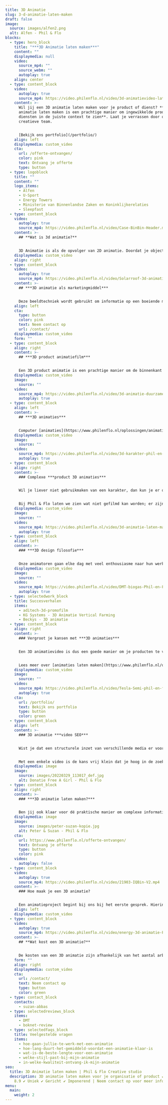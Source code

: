 ```yaml
---
title: 3D Animatie
slug: 3-d-animatie-laten-maken
draft: false
image:
  source: images/alfen2.png
  alt: Alfen - Phil & Flo
blocks:
  - type: hero_block
    title: "***3D Animatie laten maken***"
    content: ""
    displaymedia: null
    video:
      source_mp4: ""
      source_webm: ""
      autoplay: true
    align: center
  - type: content_block
    video:
      autoplay: true
      source_mp4: https://video.philenflo.nl/video/3d-animatievideo-laten-maken-phil-en-flo.mp4
    content: >-
      Wil jij een 3D animatie laten maken voor je product of dienst? **Een 3D
      animatie laten maken is een prachtige manier om ingewikkelde producten of
      diensten in de juiste context te zien**. Laat je verrassen door ons
      creatieve team.


      [Bekijk ons portfolio](/portfolio/)
    align: left
    displaymedia: custom_video
    cta:
      url: /offerte-ontvangen/
      color: pink
      text: Ontvang je offerte
      type: button
  - type: logoblock
    title: ""
    content: ""
    logo_items:
      - Alfen
      - U-Sport
      - Energy Towers
      - Ministerie van Binnenlandse Zaken en Koninklijkerelaties
      - Sleepfast
  - type: content_block
    video:
      autoplay: true
      source_mp4: https://video.philenflo.nl/video/Case-BinBin-Header.mp4
    content: >-
      ## **Wat is 3d animatie?**


      3D Animatie is als de opvolger van 2D animatie. Doordat je objecten driedimensionaal ontwerpt kan je er als kijker compleet omheen en zelfs erin kijken. Deze ontwerpen kan je vervolgens weergeven in een landschap of wereld die helemaal op maat te maken is. Met 3D animatie geef je de meest complexe producten vorm.
    displaymedia: custom_video
    align: right
  - type: content_block
    video:
      autoplay: true
      source_mp4: https://video.philenflo.nl/video/Solarroof-3d-animatie-Phil-en-Flo.mp4
    content: >-
      ## ***3D animatie als marketingmiddel***


      Deze beeldtechniek wordt gebruikt om informatie op een boeiende manier over te brengen. De kansen die dit biedt voor bedrijven en organisaties zijn enorm. Als jij het namelijk kan bedenken, kunnen wij het vormgeven en in beweging zetten. Dit biedt mogelijkheden op het gebied van productuitleg, productpromotie, en -marketing. Met een animatiefilm weet je zeker dat je een enorme overtuigingskracht hebt, en de meest complexe technieken en producten inzichtelijk maakt.
    align: left
    cta:
      type: button
      color: pink
      text: Neem contact op
      url: /contact/
    displaymedia: custom_video
    form: ""
  - type: content_block
    align: right
    content: >-
      ## ***3D product animatiefilm***


      Een 3D product animatie is een prachtige manier om de binnenkant van een product goed weer te geven. Of om de werking van het product uit te beelden, op micro niveau of juist op grote afstand. In een eigen gecreëerde omgeving, met decors en landschappen die we speciaal voor jou ontwikkelen. 3D animatiefilms zijn kwalitatief hoogstaande producten die absoluut de aandacht trekken en super realistisch zijn.
    displaymedia: custom_video
    image:
      source: ""
    video:
      source_mp4: https://video.philenflo.nl/video/3d-animatie-duurzame-energie.mp4
      autoplay: true
  - type: content_block
    align: left
    content: >-
      ## ***3D animaties***


      Computer [animaties](https://www.philenflo.nl/oplossingen/animatie-laten-maken/) in marketing en advertising zijn als communicatiemedium een klasse apart. Neem bijvoorbeeld een karakter (poppetje) of een animatie figuur: zij kunnen het hart van iedere (online) video of marketingcampagne vormen. Phil & Flo brengt ze tot leven in een 3D-animatie. Kijk maar naar animatiefilms van Disney, Dreamworks of Netflix, deze animatiefilms hebben levensechte monsters, dieren, mensen en andere fantasiefiguren. Ook een eigen fantasiefiguur voor jouw organisatie? Bel ons voor een vrijblijvend creatief advies gesprek: **[085 - 2738331](tel:0852738331)**
    displaymedia: custom_video
    image:
      source: ""
    video:
      source_mp4: https://video.philenflo.nl/video/3d-karakter-phil-en-flo.mp4
      autoplay: true
  - type: content_block
    align: right
    content: >-
      ### Complexe ***product 3D animaties***


      Wil je liever niet gebruikmaken van een karakter, dan kun je er ook voor kiezen om bijvoorbeeld een langdradige powerpoint in een aantrekkelijke 3D animatie te laten vormgeven. Er is waarschijnlijk geen ander medium dan 3D-[animatiefilm](https://www.philenflo.nl/animatiefilm-laten-maken/) die zo snel een visuele samenvatting kan geven of het idee van een complex product kan uitleggen. 3D-animaties zijn dynamisch en weten de aandacht vast te houden.


      Bij Phil & Flo laten we zien wat niet gefilmd kan worden; er zijn voor ons geen grenzen wat je kunt laten zien met 3D renders (computer animatie). Samen met de [voice-over](https://www.philenflo.nl/kennisbank/wat-is-een-voice-over/) en begeleidende teksten zal een animatie duidelijk en verhelderend zijn.
    displaymedia: custom_video
    image:
      source: ""
    video:
      source_mp4: https://video.philenflo.nl/video/3d-animatie-laten-maken-phil-en-flo1.mp4
      autoplay: true
  - type: content_block
    align: left
    content: >-
      ### ***3D design filosofie***


      Onze animatoren gaan elke dag met veel enthousiasme naar hun werk. En dat kan alleen maar, omdat we geloven in onze eigen kracht en onze uitgesproken design filosofie. Een filosofie die aansluit bij onze eigen waarden. Wij geloven namelijk in de kracht van kleur en vormen en om deze te koppelen aan de eigen identiteit van de organisatie waar we de animatiefilms voor produceren. Zo creëren we een gave film die herkenbaar is voor jou organisatie maar die ook duidelijk onderscheidend is. Maak kennis met ons bureau voor meer informatie!
    displaymedia: custom_video
    image:
      source: ""
    video:
      source_mp4: https://video.philenflo.nl/video/DMT-biogas-Phil-en-Flo.mp4
      autoplay: true
  - type: selectedwork_block
    title: Succesverhalen
    items:
      - aditech-3d-promofilm
      - KG Systems - 3D Animatie Vertical Farming
      - Beckys - 3D animatie
  - type: content_block
    align: right
    content: >-
      ### Vergroot je kansen met ***3D animaties***


      Een 3D animatievideo is dus een goede manier om je producten te verkopen of een bepaald onderwerp bij je doelgroep duidelijk te maken. Tekeningen zien er levendiger uit in een 3D-animatie en het maakt je boodschap aantrekkelijker en toegankelijker.


      Lees meer over [animaties laten maken](https://www.philenflo.nl/oplossingen/employer-branding/), of bekijk meer animatie voorbeelden.
    displaymedia: custom_video
    image:
      source: ""
    video:
      source_mp4: https://video.philenflo.nl/video/Tesla-Semi-phil-en-flo.mp4
      autoplay: true
    cta:
      url: /portfolio/
      text: Bekijk ons portfolio
      type: button
      color: green
  - type: content_block
    align: left
    content: >-
      ### 3D animatie ***video SEO***


      Wist je dat een structurele inzet van verschillende media er voor kan zorgen dat je een goede positie verwerft bij de natuurlijke (organische) zoekresultaten? Met deze zogenoemde Video SEO houden we bij je 3D animatie ook rekening.


      Met een enkele video is de kans vrij klein dat je hoog in de zoekresultaten zal belanden, maar met meerdere video’s die naar elkaar verwijzen of op elkaar aansluiten, wordt dat een heel ander verhaal. Vraag onze specialisten naar de mogelijkheden van 3D animatie en het online verspreiden hier van!
    displaymedia: image
    image:
      source: images/20220329_113017_def.jpg
      alt: Donatie Free A Girl - Phil & Flo
  - type: content_block
    align: right
    content: >-
      ### ***3D animatie laten maken?***


      Ben jij ook klaar voor dé praktische manier om complexe informatie over te brengen? Bel ons vrijblijvend voor verfrissende inzichten en laat je eigen 3D animatie ontwikkelen! Of informeer eens naar de mogelijkheden van andere vormen videomarketing zoals [2D animaties](https://www.philenflo.nl/2d-animatie/) of een [employer branding video](https://www.philenflo.nl/oplossingen/employer-branding/).
    displaymedia: image
    image:
      source: images/peter-suzan-kopie.jpg
      alt: Peter & Suzan - Phil & Flo
    cta:
      url: https://www.philenflo.nl/offerte-ontvangen/
      text: Ontvang je offerte
      type: button
      color: pink
    video:
      autoplay: false
  - type: content_block
    video:
      autoplay: true
      source_mp4: https://video.philenflo.nl/video/21903-IQBin-V2.mp4
    content: >-
      ### Hoe maak je een 3D animatie?


      Een animatieproject begint bij ons bij het eerste gesprek. Hierin denken we met je mee wat het doel van de animatie moet zijn. Dit is misschien wel het belangrijkste onderdeel van een samenwerking. Waarom? Omdat de stijl, toon, lengte en voice-over hierop moeten aansluiten. Zo heeft een 3D instructieanimatie een totaal andere insteek dan een geanimeerde promotie animatie. Laat ons met je meedenken, en laat weten wat jouw doelen zijn!
    align: left
    displaymedia: custom_video
  - type: content_block
    video:
      autoplay: true
      source_mp4: https://video.philenflo.nl/video/energy-3d-animatie-Phil-en-flo.mp4
    content: >-
      ## **Wat kost een 3D animatie?**


      De kosten van een 3D animatie zijn afhankelijk van het aantal arbeidsuren dat in het maken van de 3d animatie zit. Het aantal uren is weer afhankelijk van de totale lengte van de animatie en de complexiteit van de stijl. Om een goed beeld te geven van een kostenplaatje kan je nadenken over de hoeveelheid objecten die worden vormgegeven, en de omgevingen en landschappen waarin de objecten worden gevisualiseerd. Daarnaast denk je na over de lengte van de film. Graag voorzien we je van advies en creatieve input, neem contact met ons op voor een kennismaking.
    form: ""
    align: right
    displaymedia: custom_video
    cta:
      url: /contact/
      text: Neem contact op
      type: button
      color: green
  - type: contact_block
    contacts:
      - suzan-abbas
  - type: selectedreviews_block
    items:
      - DMT
      - boknet-review
  - type: selectedfaqs_block
    title: Veelgestelde vragen
    items:
      - hoe-gaan-jullie-te-werk-met-een-animatie
      - hoe-lang-duurt-het-gemiddeld-voordat-een-animatie-klaar-is
      - wat-is-de-beste-lengte-voor-een-animatie
      - welke-stijl-past-bij-mijn-animatie
      - in-welke-kwaliteit-ontvang-ik-mijn-animatie
seo:
  title: 3D Animatie laten maken | Phil & Flo Creative studio
  description: 3D animatie laten maken voor je organisatie of product ✔ Klantscore
    8.9 ✔ Uniek ✔ Gericht ✔ Imponerend | Neem contact op voor meer informatie
menu:
  main:
    weight: 2
---
```

